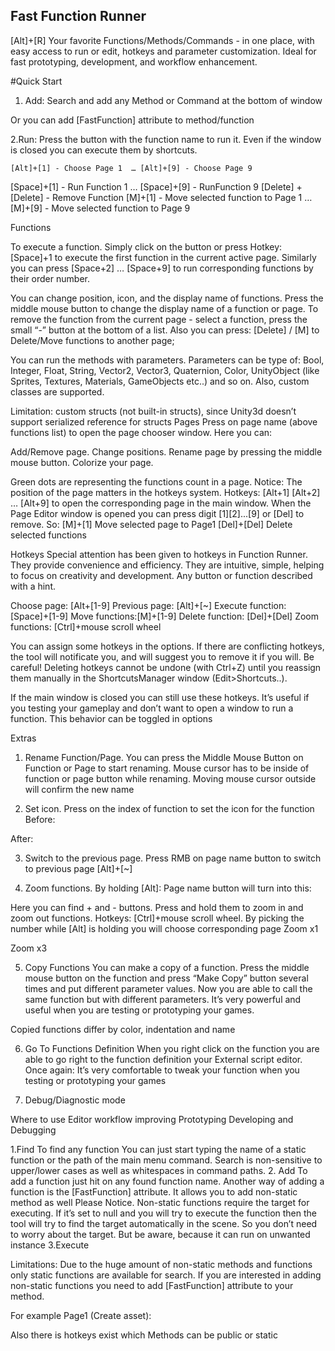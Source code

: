 ## Fast Function Runner 
[Alt]+[R]
Your favorite Functions/Methods/Commands - in one place, with easy access to run or edit,
hotkeys and parameter customization. 
Ideal for fast prototyping, development, and workflow enhancement.

#Quick Start
1. Add:
Search and add any Method or Command at the bottom of window 

Or you can add [FastFunction] attribute to method/function


2.Run:  Press the button with the function name to run it. Even if the window is closed you can execute them by shortcuts.


	[Alt]+[1] - Choose Page 1  … [Alt]+[9] - Choose Page 9 
[Space]+[1] - Run Function 1 … [Space]+[9] - RunFunction 9
[Delete] + [Delete] - Remove Function
[M]+[1] - Move selected function to Page 1 … [M]+[9] - Move selected function to Page 9


Functions

To execute a function. Simply click on the button or press Hotkey: [Space]+1 to execute the first function in the current active page. Similarly you can press  [Space+2] … [Space+9] to run corresponding functions by their order number.

You can change position, icon, and the display name of  functions. Press the middle mouse button to change the display name of a function or page. To remove the function from the current page - select a function, press the small “-” button at the bottom of a list.
Also you can press: [Delete] / [M] to Delete/Move functions to another page;

You can run the methods with parameters. 
Parameters can be type of: Bool, Integer, Float, String, Vector2, Vector3, Quaternion, Color, UnityObject (like Sprites, Textures, Materials, GameObjects etc..) and so on. Also, custom classes are supported.

Limitation: custom structs (not built-in structs), since Unity3d doesn’t support serialized reference for structs
Pages
Press on page name (above functions list) to open the page chooser window. Here you can:  

Add/Remove page. 
Change positions. 
Rename page by pressing the middle mouse button.
Colorize your page.

Green dots are representing the functions count in a page.
Notice: The position of the page matters in the hotkeys system. 
Hotkeys:  [Alt+1] [Alt+2] … [Alt+9] to open the corresponding page in the main window.
When the Page Editor window is opened you can press digit [1][2]...[9] or [Del] to remove.
So: 
[M]+[1] Move selected page to Page1 
[Del]+[Del] Delete selected functions


Hotkeys
Special attention has been given to hotkeys in Function Runner. They provide convenience and efficiency. They are intuitive, simple, helping to focus on creativity and development.
Any button or function described with a hint.


Choose page: [Alt+[1-9] 
Previous page: [Alt]+[~]
Execute function: [Space]+[1-9] 
Move functions:[M]+[1-9]
Delete function: [Del]+[Del]
Zoom functions: [Ctrl]+mouse scroll wheel

You can assign some hotkeys in the options.
If there are conflicting hotkeys, the tool will notificate you, and will suggest you to remove it if you will.
Be careful! Deleting hotkeys cannot be undone (with Ctrl+Z) until you reassign them manually in the ShortcutsManager window (Edit>Shortcuts..).

If the main window is closed you can still use these hotkeys. It’s useful if you testing your gameplay and don’t want to open a window to run a function.  This behavior can be toggled in options
 

Extras
1. Rename Function/Page. You can press the Middle Mouse Button on Function or Page to start renaming. Mouse cursor has to be inside of function or page button while renaming. Moving mouse cursor outside will confirm the new name 


2. Set icon. Press on the index of function to set the icon for the function
Before:


After:


3. Switch to the previous page. Press RMB on page name button to switch to previous page
[Alt]+[~]


4. Zoom functions. By holding [Alt]: Page name button will turn into this:

Here you can find + and - buttons. Press and hold them to zoom in and zoom out functions.
Hotkeys: [Ctrl]+mouse scroll wheel. By picking the number while [Alt] is holding you will choose corresponding page
Zoom x1

Zoom x3



5. Copy Functions
You can make a copy of a function. Press the middle mouse button on the function and press “Make Copy” button several times and put different parameter values. 
Now you are able to call the same function but with different parameters. 
It’s very powerful  and useful when you are testing or prototyping your games.


Copied functions differ by color, indentation and name

6. Go To Functions Definition
When you right click on the function you are able to go right to the function definition your External script editor. Once again: It’s very comfortable to tweak your function when you testing or prototyping your games

7. Debug/Diagnostic mode


Where to use
Editor workflow improving
Prototyping 
Developing and Debugging


1.Find
To find any function You can just start typing the name of a static function or the path of the main menu command. Search is non-sensitive to upper/lower cases as well as whitespaces in command paths. 
2. Add
To add a function just hit on any found function name.
Another way of adding a function is the [FastFunction] attribute. It allows you to add non-static method as well
Please Notice. Non-static functions require the target for executing. If it’s set to null and you will try to execute the function then the tool will try to find the target automatically in the scene. So you don’t need to worry about the target. But be aware, because it can run on unwanted instance
3.Execute

Limitations: Due to the huge amount of non-static methods and functions only static functions are available for search. If you are interested in adding non-static functions you need to add [FastFunction] attribute to your method. 


For example
Page1 (Create asset):
 

Also there is hotkeys exist which 
Methods can be public or static
